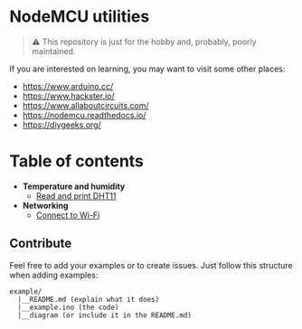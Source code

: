 # NodeMCU utilities

> :warning: This repository is just for the hobby and, probably, poorly maintained. 

If you are interested on learning, you may want to visit some other places:

- https://www.arduino.cc/
- https://www.hackster.io/
- https://www.allaboutcircuits.com/
- https://nodemcu.readthedocs.io/
- https://diygeeks.org/

# Table of contents

- **Temperature and humidity**
    - [Read and print DHT11](DHT11/README)
- **Networking**
    - [Connect to Wi-Fi](WIFI/README)

## Contribute

Feel free to add your examples or to create issues. Just follow this structure when adding examples:

```
example/
  |__README.md (explain what it does)
  |__example.ino (the code)
  |__diagram (or include it in the README.md)
```